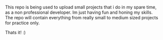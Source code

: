 This repo is being used to upload small projects that i do in my spare time, as a non professional developer. 
Im just having fun and honing my skills.
The repo will contain everything from really small to medium sized projects for practice only.

Thats it! :)
